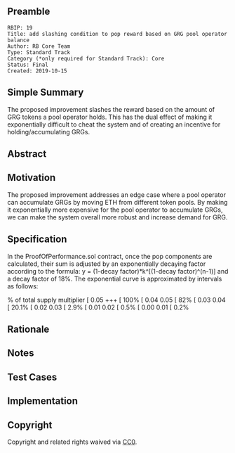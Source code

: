 ## Preamble

    RBIP: 19
    Title: add slashing condition to pop reward based on GRG pool operator balance
    Author: RB Core Team
    Type: Standard Track
    Category (*only required for Standard Track): Core
    Status: Final
    Created: 2019-10-15

## Simple Summary

The proposed improvement slashes the reward based on the amount of GRG tokens a pool operator holds. This has the dual effect of making it exponentially difficult to cheat the system and of creating an incentive for holding/accumulating GRGs.

## Abstract


## Motivation

The proposed improvement addresses an edge case where a pool operator can accumulate GRGs by moving ETH from different token pools. By making it exponentially more expensive for the pool operator to accumulate GRGs, we can make the system overall more robust and increase demand for GRG.

## Specification

In the ProofOfPerformance.sol contract, once the pop components are calculated, their sum is adjusted by an exponentially decaying factor according to the formula:
y = (1-decay factor)*k^[(1-decay factor)^(n-1)]
and a decay factor of 18%. The exponential curve is approximated by intervals as follows:

% of total supply multiplier
[ 0.05 +++ [ 100%
[ 0.04 0.05 [ 82%
[ 0.03 0.04 [ 20.1%
[ 0.02 0.03 [ 2.9%
[ 0.01 0.02 [ 0.5%
[ 0.00 0.01 [ 0.2%

## Rationale

## Notes

## Test Cases

## Implementation

## Copyright

Copyright and related rights waived via [CC0](https://creativecommons.org/publicdomain/zero/1.0/).
